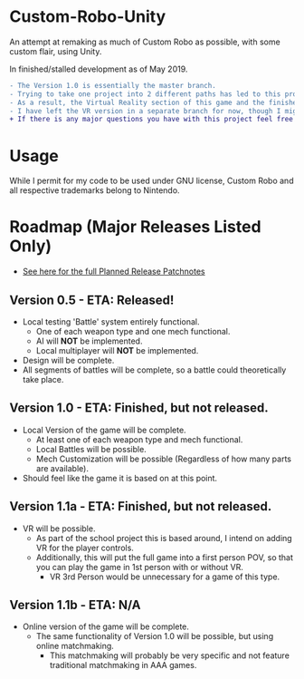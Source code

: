 # Custom-Robo-Unity
An attempt at remaking as much of Custom Robo as possible, with some custom flair, using Unity.

In finished/stalled development as of May 2019.
```diff
- The Version 1.0 is essentially the master branch. 
- Trying to take one project into 2 different paths has led to this project really becoming a mess. 
- As a result, the Virtual Reality section of this game and the finished game aren't getting a release.
- I have left the VR version in a separate branch for now, though I might some day try and fix it. 
+ If there is any major questions you have with this project feel free to email or message me.
```


# Usage
  While I permit for my code to be used under GNU license, Custom Robo and all respective trademarks belong to Nintendo.

# Roadmap (Major Releases Listed Only)
  - [See here for the full Planned Release Patchnotes ](https://trello.com/b/bJ2PUx2B/custom-robo)

## Version 0.5 - ETA: Released!
- Local testing 'Battle' system entirely functional.
  - One of each weapon type and one mech functional.
  - AI will **NOT** be implemented.
  - Local multiplayer will **NOT** be implemented.
- Design will be complete.
- All segments of battles will be complete, so a battle could theoretically take place.

## Version 1.0 - ETA: Finished, but not released.
- Local Version of the game will be complete.
  - At least one of each weapon type and mech functional.
  - Local Battles will be possible.
  - Mech Customization will be possible (Regardless of how many parts are available).
- Should feel like the game it is based on at this point.

## Version 1.1a - ETA: Finished, but not released.
- VR will be possible.
  - As part of the school project this is based around, I intend on adding VR for the player controls. 
  - Additionally, this will put the full game into a first person POV, so that you can play the game in 1st person with or without VR.
    - VR 3rd Person would be unnecessary for a game of this type.

## Version 1.1b - ETA: N/A
- Online version of the game will be complete.
  - The same functionality of Version 1.0 will be possible, but using online matchmaking.
    - This matchmaking will probably be very specific and not feature traditional matchmaking in AAA games.


